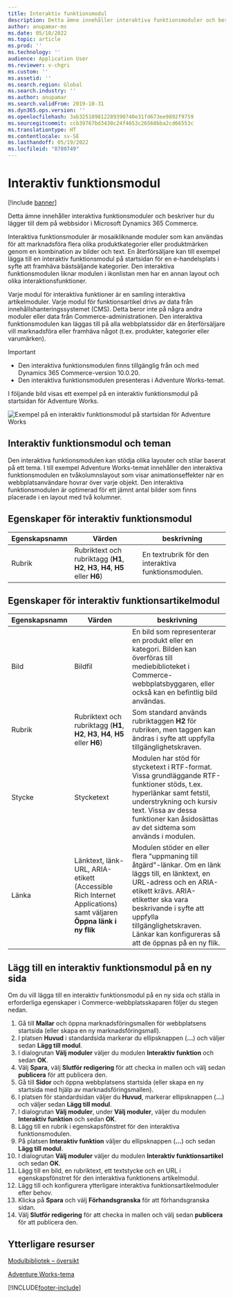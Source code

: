 ```yaml
---
title: Interaktiv funktionsmodul
description: Detta ämne innehåller interaktiva funktionsmoduler och beskriver hur du lägger till dem på webbsidor i Microsoft Dynamics 365 Commerce.
author: anupamar-ms
ms.date: 05/18/2022
ms.topic: article
ms.prod: ''
ms.technology: ''
audience: Application User
ms.reviewer: v-chgri
ms.custom: ''
ms.assetid: ''
ms.search.region: Global
ms.search.industry: ''
ms.author: anupamar
ms.search.validFrom: 2019-10-31
ms.dyn365.ops.version: ''
ms.openlocfilehash: 3ab325189812289390740e31fd673ee9892f9759
ms.sourcegitcommit: ccb39767bd3430c24f4653c26560bba2cd66553c
ms.translationtype: HT
ms.contentlocale: sv-SE
ms.lasthandoff: 05/19/2022
ms.locfileid: "8780749"
---
```

# <a name="interactive-feature-module"></a>Interaktiv funktionsmodul

[!include [banner](includes/banner.md)]

Detta ämne innehåller interaktiva funktionsmoduler och beskriver hur du lägger till dem på webbsidor i Microsoft Dynamics 365 Commerce.

Interaktiva funktionsmoduler är mosaikliknande moduler som kan användas för att marknadsföra flera olika produktkategorier eller produktmärken genom en kombination av bilder och text. En återförsäljare kan till exempel lägga till en interaktiv funktionsmodul på startsidan för en e-handelsplats i syfte att framhäva bästsäljande kategorier. Den interaktiva funktionsmodulen liknar modulen i ikonlistan men har en annan layout och olika interaktionsfunktioner.

Varje modul för interaktiva funktioner är en samling interaktiva artikelmoduler. Varje modul för funktionsartikel drivs av data från innehållshanteringssystemet (CMS). Detta beror inte på några andra moduler eller data från Commerce-administrationen. Den interaktiva funktionsmodulen kan läggas till på alla webbplatssidor där en återförsäljare vill marknadsföra eller framhäva något (t.ex. produkter, kategorier eller varumärken).

> [!IMPORTANT]
> - Den interaktiva funktionsmodulen finns tillgänglig från och med Dynamics 365 Commerce-version 10.0.20.
> - Den interaktiva funktionsmodulen presenteras i Adventure Works-temat.

I följande bild visas ett exempel på en interaktiv funktionsmodul på startsidan för Adventure Works.

![Exempel på en interaktiv funktionsmodul på startsidan för Adventure Works](./media/Feature.PNG)

## <a name="interactive-feature-module-and-themes"></a>Interaktiv funktionsmodul och teman

Den interaktiva funktionsmodulen kan stödja olika layouter och stilar baserat på ett tema. I till exempel Adventure Works-temat innehåller den interaktiva funktionsmodulen en tvåkolumnslayout som visar animationseffekter när en webbplatsanvändare hovrar över varje objekt. Den interaktiva funktionsmodulen är optimerad för ett jämnt antal bilder som finns placerade i en layout med två kolumner.

## <a name="interactive-feature-module-properties"></a>Egenskaper för interaktiv funktionsmodul

| Egenskapsnamn | Värden | beskrivning |
|---------------|--------|-------------|
| Rubrik       | Rubriktext och rubriktagg (**H1**, **H2**, **H3**, **H4**, **H5** eller **H6**) | En textrubrik för den interaktiva funktionsmodulen. |

## <a name="interactive-feature-item-module-properties"></a>Egenskaper för interaktiv funktionsartikelmodul

| Egenskapsnamn | Värden | beskrivning |
|---------------|--------|-------------|
| Bild         | Bildfil | En bild som representerar en produkt eller en kategori. Bilden kan överföras till mediebiblioteket i Commerce-webbplatsbyggaren, eller också kan en befintlig bild användas. |
| Rubrik       | Rubriktext och rubriktagg (**H1**, **H2**, **H3**, **H4**, **H5** eller **H6**) | Som standard används rubriktaggen **H2** för rubriken, men taggen kan ändras i syfte att uppfylla tillgänglighetskraven. |
| Stycke     | Stycketext | Modulen har stöd för stycketext i RTF-format. Vissa grundläggande RTF-funktioner stöds, t.ex. hyperlänkar samt fetstil, understrykning och kursiv text. Vissa av dessa funktioner kan åsidosättas av det sidtema som används i modulen. |
| Länka          | Länktext, länk-URL, ARIA-etikett (Accessible Rich Internet Applications) samt väljaren **Öppna länk i ny flik** | Modulen stöder en eller flera "uppmaning till åtgärd"-länkar. Om en länk läggs till, en länktext, en URL-adress och en ARIA-etikett krävs. ARIA-etiketter ska vara beskrivande i syfte att uppfylla tillgänglighetskraven. Länkar kan konfigureras så att de öppnas på en ny flik. |

## <a name="add-an-interactive-feature-module-to-a-new-page"></a>Lägg till en interaktiv funktionsmodul på en ny sida

Om du vill lägga till en interaktiv funktionsmodul på en ny sida och ställa in erforderliga egenskaper i Commerce-webbplatsskaparen följer du stegen nedan.

1. Gå till **Mallar** och öppna marknadsföringsmallen för webbplatsens startsida (eller skapa en ny marknadsföringsmall).
1. I platsen **Huvud** i standardsida markerar du ellipsknappen (**...**) och väljer sedan **Lägg till modul**.
1. I dialogrutan **Välj moduler** väljer du modulen **Interaktiv funktion** och sedan **OK**.
1. Välj **Spara**, välj **Slutför redigering** för att checka in mallen och välj sedan **publicera** för att publicera den.
1. Gå till **Sidor** och öppna webbplatsens startsida (eller skapa en ny startsida med hjälp av marknadsföringsmallen).
1. I platsen för standardsidan väljer du **Huvud**, markerar ellipsknappen (**...**) och väljer sedan **Lägg till modul**.
1. I dialogrutan **Välj moduler**, under **Välj moduler**, väljer du modulen **Interaktiv funktion** och sedan **OK**.
1. Lägg till en rubrik i egenskapsfönstret för den interaktiva funktionsmodulen.
1. På platsen **Interaktiv funktion** väljer du ellipsknappen (**...**) och sedan **Lägg till modul**.
1. I dialogrutan **Välj moduler** väljer du modulen **Interaktiv funktionsartikel** och sedan **OK**.
1. Lägg till en bild, en rubriktext, ett textstycke och en URL i egenskapsfönstret för den interaktiva funktionens artikelmodul.
1. Lägg till och konfigurera ytterligare interaktiva funktionsartikelmoduler efter behov.
1. Klicka på **Spara** och välj **Förhandsgranska** för att förhandsgranska sidan.
1. Välj **Slutför redigering** för att checka in mallen och välj sedan **publicera** för att publicera den.

## <a name="additional-resources"></a>Ytterligare resurser

[Modulbibliotek – översikt](starter-kit-overview.md)

[Adventure Works-tema](adventure-works-theme.md)

[!INCLUDE[footer-include](../includes/footer-banner.md)]
